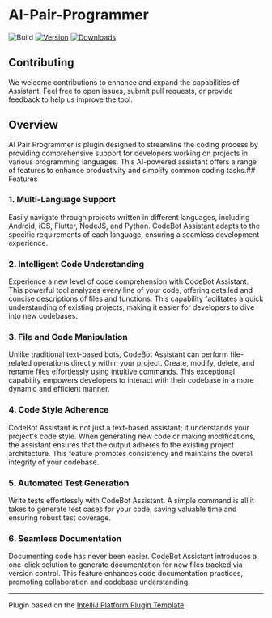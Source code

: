 # AI-Pair-Programmer

![Build](https://github.com/manindertaggar/AI-Pair-Programmer/workflows/Build/badge.svg)
[![Version](https://img.shields.io/jetbrains/plugin/v/PLUGIN_ID.svg)](https://plugins.jetbrains.com/plugin/PLUGIN_ID)
[![Downloads](https://img.shields.io/jetbrains/plugin/d/PLUGIN_ID.svg)](https://plugins.jetbrains.com/plugin/PLUGIN_ID)

## Contributing
We welcome contributions to enhance and expand the capabilities of Assistant. Feel free to open issues, submit pull requests, or provide feedback to help us improve the tool.

<!-- Plugin description -->
## Overview
AI Pair Programmer is plugin designed to streamline the coding process by providing comprehensive support for developers working on projects in various programming languages. This AI-powered assistant offers a range of features to enhance productivity and simplify common coding tasks.## Features
<!-- Plugin description end -->

### 1. Multi-Language Support

Easily navigate through projects written in different languages, including Android, iOS, Flutter, NodeJS, and Python. CodeBot Assistant adapts to the specific requirements of each language, ensuring a seamless development experience.

### 2. Intelligent Code Understanding

Experience a new level of code comprehension with CodeBot Assistant. This powerful tool analyzes every line of your code, offering detailed and concise descriptions of files and functions. This capability facilitates a quick understanding of existing projects, making it easier for developers to dive into new codebases.

### 3. File and Code Manipulation

Unlike traditional text-based bots, CodeBot Assistant can perform file-related operations directly within your project. Create, modify, delete, and rename files effortlessly using intuitive commands. This exceptional capability empowers developers to interact with their codebase in a more dynamic and efficient manner.

### 4. Code Style Adherence

CodeBot Assistant is not just a text-based assistant; it understands your project's code style. When generating new code or making modifications, the assistant ensures that the output adheres to the existing project architecture. This feature promotes consistency and maintains the overall integrity of your codebase.

### 5. Automated Test Generation

Write tests effortlessly with CodeBot Assistant. A simple command is all it takes to generate test cases for your code, saving valuable time and ensuring robust test coverage.

### 6. Seamless Documentation

Documenting code has never been easier. CodeBot Assistant introduces a one-click solution to generate documentation for new files tracked via version control. This feature enhances code documentation practices, promoting collaboration and codebase understanding.


---
Plugin based on the [IntelliJ Platform Plugin Template][template].

[template]: https://github.com/JetBrains/intellij-platform-plugin-template
[docs:plugin-description]: https://plugins.jetbrains.com/docs/intellij/plugin-user-experience.html#plugin-description-and-presentation
